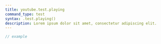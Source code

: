 ```yaml
---
title: youtube.test.playing
command_type: test
syntax: .test.playing()
description: Lorem ipsum dolor sit amet, consectetur adipiscing elit.
---
```


```javascript
// example
```